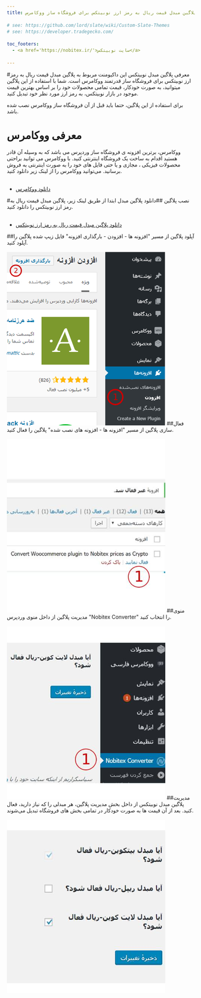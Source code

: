 ```yaml
---
title: مستندات پلاگین مبدل قیمت ریال به رمز ارز نوبیتکس برای فروشگاه ساز ووکامرس

# see: https://github.com/lord/slate/wiki/Custom-Slate-Themes
# see: https://developer.tradegecko.com/
  
toc_footers:
  - <a href='https://nobitex.ir/'>سایت نوبیتکس</a>

---
```

#معرفی پلاگین مبدل نوبیتکس
این داکیومنت مربوط به پلاگین مبدل قیمت ریال به رمز ارز نوبیتکس برای فروشگاه ساز قدرتمند ووکامرس است.
شما با استفاده از این پلاگین میتوانید، به صورت خودکار، قیمت تمامی محصولات خود را بر اساس بهترین قیمت موجود در بازار نوبیتکس، به رمز ارز مورد نظر خود تبدیل کنید.

<aside class="warning">
برای استفاده از این پلاگین، حتما باید قبل از آن فروشگاه ساز ووکامرس نصب شده باشد.
</aside>

# معرفی ووکامرس
ووکامرس، برترین افزونه ی فروشگاه ساز وردپرس می باشد که به وسیله آن قادر هستید اقدام به ساخت یک فروشگاه اینترنتی کنید. با ووکامرس می توانید براحتی محصولات فیزیکی ، مجازی و یا حتی فایل های خود را به صورت اینترنتی به فروش برسانید. می‌توانید ووکامرس را از لینک زیر دانلود کنید.
  <br>
  <br>
  - <a href='https://wordpress.org/plugins/woocommerce'>دانلود ووکامرس</a>

#نصب پلاگین
##دانلود پلاگین مبدل
ابتدا از طریق لینک زیر، پلاگین مبدل قیمت ریال به رمز ارز نوبیتکس را دانلود کنید.
  <br>
  <br>
  - <a href='https://github.com/nobitex/novypay-wordpress-price/releases/latest/download/convert-woocommerce-price-to-nobitex-price.zip'>دانلود   پلاگین مبدل قیمت ریال به رمز ارز نوبیتکس</a>

##آپلود پلاگین
از مسیر "افزونه ها - افزودن - بارگذاری افزونه" فایل زیپ شده پلاگین را آپلود کنید.
<br>
<br>
<img src="../images/plugin-upload.jpg"></img>
##فعال سازی پلاگین
از مسیر "افزونه ها - افزونه های نصب شده" پلاگین را فعال کنید.
<br>
<br>
<img src="../images/active-convertor.jpg"></img>
##منوی مدیریت پلاگین
از داخل منوی وردپرس "Nobitex Converter" را انتخاب کنید.
<br>
<br>
<img src="../images/converter-admin.jpg"></img>
##مدیریت پلاگین مبدل نوبیتکس
از داخل بخش مدیریت پلاگین، هر مبدلی را که نیاز دارید، فعال کنید. بعد از آن قیمت ها به صورت خودکار در تمامی بخش های فروشگاه تبدیل می‌شوند.
<br>
<br>
<img src="../images/nobitex-dashboard.jpg"></img>


